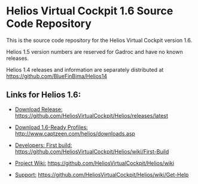 # Helios Virtual Cockpit 1.6 Source Code Repository

This is the source code repository for the Helios Virtual Cockpit version 1.6.  

Helios 1.5 version numbers are reserved for Gadroc and have no known releases.

Helios 1.4 releases and information are separately distributed at https://github.com/BlueFinBima/Helios14

## Links for Helios 1.6:

- [Download Release:](https://github.com/HeliosVirtualCockpit/Helios/releases/latest) https://github.com/HeliosVirtualCockpit/Helios/releases/latest

- [Download 1.6-Ready Profiles:](http://www.captzeen.com/helios/downloads.asp) http://www.captzeen.com/helios/downloads.asp

- [Developers: First build:](https://github.com/HeliosVirtualCockpit/Helios/wiki/First-Build) https://github.com/HeliosVirtualCockpit/Helios/wiki/First-Build
- [Project Wiki:](https://github.com/HeliosVirtualCockpit/Helios/wiki) https://github.com/HeliosVirtualCockpit/Helios/wiki

- [Support:](https://github.com/HeliosVirtualCockpit/Helios/wiki/Get-Help) https://github.com/HeliosVirtualCockpit/Helios/wiki/Get-Help

